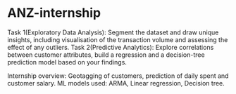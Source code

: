 # ANZ-internship

Task 1(Exploratory Data Analysis): Segment the dataset and draw unique insights, including visualisation of the transaction volume and assessing the effect of any outliers.
Task 2(Predictive Analytics): Explore correlations between customer attributes, build a regression and a decision-tree prediction model based on your findings.

Internship overview: Geotagging of customers, prediction of daily spent and customer salary. ML models used: ARMA, Linear regression, Decision tree.
